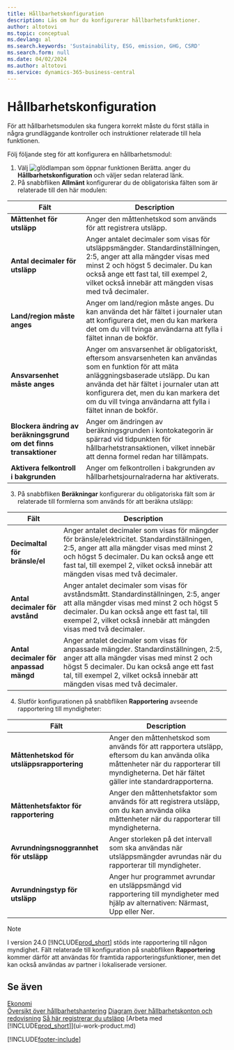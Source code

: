 ```yaml
---
title: Hållbarhetskonfiguration
description: Läs om hur du konfigurerar hållbarhetsfunktioner.
author: altotovi
ms.topic: conceptual
ms.devlang: al
ms.search.keywords: 'Sustainability, ESG, emission, GHG, CSRD'
ms.search.form: null
ms.date: 04/02/2024
ms.author: altotovi
ms.service: dynamics-365-business-central
---
```


# <a name="sustainability-setup"></a>Hållbarhetskonfiguration

För att hållbarhetsmodulen ska fungera korrekt måste du först ställa in några grundläggande kontroller och instruktioner relaterade till hela funktionen.  

Följ följande steg för att konfigurera en hållbarhetsmodul:  

1. Välj ![glödlampan som öppnar funktionen Berätta.](media/ui-search/search_small.png "Berätta för mig vad du vill göra") anger du **Hållbarhetskonfiguration** och väljer sedan relaterad länk.  
2. På snabbfliken **Allmänt** konfigurerar du de obligatoriska fälten som är relaterade till den här modulen:   

|  Fält  |  Description  |  
|--------|--------------| 
| **Måttenhet för utsläpp** | Anger den måttenhetskod som används för att registrera utsläpp. |
| **Antal decimaler för utsläpp** | Anger antalet decimaler som visas för utsläppsmängder. Standardinställningen, 2:5, anger att alla mängder visas med minst 2 och högst 5 decimaler. Du kan också ange ett fast tal, till exempel 2, vilket också innebär att mängden visas med två decimaler. |
| **Land/region måste anges** | Anger om land/region måste anges. Du kan använda det här fältet i journaler utan att konfigurera det, men du kan markera det om du vill tvinga användarna att fylla i fältet innan de bokför. |
| **Ansvarsenhet måste anges** | Anger om ansvarsenhet är obligatoriskt, eftersom ansvarsenheten kan användas som en funktion för att mäta anläggningsbaserade utsläpp. Du kan använda det här fältet i journaler utan att konfigurera det, men du kan markera det om du vill tvinga användarna att fylla i fältet innan de bokför. |
| **Blockera ändring av beräkningsgrund om det finns transaktioner** | Anger om ändringen av beräkningsgrunden i kontokategorin är spärrad vid tidpunkten för hållbarhetstransaktionen, vilket innebär att denna formel redan har tillämpats. |
| **Aktivera felkontroll i bakgrunden** | Anger om felkontrollen i bakgrunden av hållbarhetsjournalraderna har aktiverats. |

3.  På snabbfliken **Beräkningar** konfigurerar du obligatoriska fält som är relaterade till formlerna som används för att beräkna utsläpp:  

|  Fält  |  Description  |  
|--------|--------------| 
| **Decimaltal för bränsle/el** | Anger antalet decimaler som visas för mängder för bränsle/elektricitet. Standardinställningen, 2:5, anger att alla mängder visas med minst 2 och högst 5 decimaler. Du kan också ange ett fast tal, till exempel 2, vilket också innebär att mängden visas med två decimaler. |
| **Antal decimaler för avstånd** | Anger antalet decimaler som visas för avståndsmått. Standardinställningen, 2:5, anger att alla mängder visas med minst 2 och högst 5 decimaler. Du kan också ange ett fast tal, till exempel 2, vilket också innebär att mängden visas med två decimaler. |
| **Antal decimaler för anpassad mängd** | Anger antalet decimaler som visas för anpassade mängder. Standardinställningen, 2:5, anger att alla mängder visas med minst 2 och högst 5 decimaler. Du kan också ange ett fast tal, till exempel 2, vilket också innebär att mängden visas med två decimaler. |

4.  Slutför konfigurationen på snabbfliken **Rapportering** avseende rapportering till myndigheter:   

|  Fält  |  Description  |  
|--------|--------------| 
| **Måttenhetskod för utsläppsrapportering** | Anger den måttenhetskod som används för att rapportera utsläpp, eftersom du kan använda olika måttenheter när du rapporterar till myndigheterna. Det här fältet gäller inte standardrapporterna. |
| **Måttenhetsfaktor för rapportering** | Anger den måttenhetsfaktor som används för att registrera utsläpp, om du kan använda olika måttenheter när du rapporterar till myndigheterna. |
| **Avrundningsnoggrannhet för utsläpp** | Anger storleken på det intervall som ska användas när utsläppsmängder avrundas när du rapporterar till myndigheter. |
| **Avrundningstyp för utsläpp** | Anger hur programmet avrundar en utsläppsmängd vid rapportering till myndigheter med hjälp av alternativen: Närmast, Upp eller Ner. |

>[!NOTE]
> I version 24.0 [!INCLUDE[prod_short](includes/prod_short.md)] stöds inte rapportering till någon myndighet. Fält relaterade till konfiguration på snabbfliken **Rapportering** kommer därför att användas för framtida rapporteringsfunktioner, men det kan också användas av partner i lokaliserade versioner.

## <a name="see-also"></a>Se även
[Ekonomi](finance.md)    
[Översikt över hållbarhetshantering](finance-manage-sustainability.md)
[Diagram över hållbarhetskonton och redovisning](finance-sustainability-accounts-ledger.md)
[Så här registrerar du utsläpp](finance-sustainability-journal.md)
[Arbeta med [!INCLUDE[prod_short](includes/prod_short.md)]](ui-work-product.md)


[!INCLUDE[footer-include](includes/footer-banner.md)]
